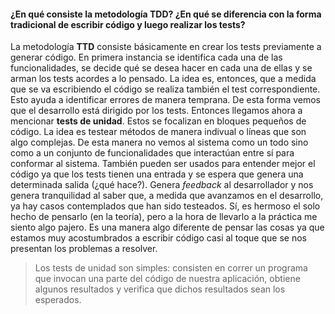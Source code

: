 #### ¿En qué consiste la metodología TDD? ¿En qué se diferencia con la forma tradicional de escribir código y luego realizar los tests?

La metodología **TTD** consiste básicamente en crear los tests previamente a generar
código. En primera instancia se identifica cada una de las funcionalidades, se decide
qué se desea hacer en cada una de ellas y se arman los tests acordes a lo pensado.
La idea es, entonces, que a medida que se va escribiendo el código se realiza también
el test correspondiente. Esto ayuda a identificar errores de manera temprana.
De esta forma vemos que el desarrollo está dirigido por los tests.
Entonces llegamos ahora a mencionar **tests de unidad**. Estos se focalizan en bloques
pequeños de código. La idea es testear métodos de manera indivual o líneas que son
algo complejas. De esta manera no vemos al sistema como un todo sino como a un
conjunto de funcionalidades que interactúan entre sí para conformar al sistema.
También pueden ser usados para entender mejor el código ya que los tests tienen
una entrada y se espera que genera una determinada salida (¿qué hace?). Genera
_feedback_ al desarrollador y nos genera tranquilidad al saber que, a medida que
avanzamos en el desarrollo, ya hay casos contemplados que han sido testeados.
Sí, es hermoso el solo hecho de pensarlo (en la teoría), pero a la hora de llevarlo
a la práctica me siento algo pajero. Es una manera algo diferente de pensar las cosas
ya que estamos muy acostumbrados a escribir código casi al toque que se nos presentan
los problemas a resolver.


>Los tests de unidad son simples:
consisten en correr un programa que invocan una parte del código de nuestra aplicación, obtiene algunos resultados y verifica que dichos resultados sean los esperados.
